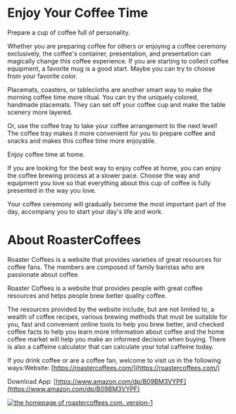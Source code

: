 # Enjoy Your Coffee Time

Prepare a cup of coffee full of personality.

Whether you are preparing coffee for others or enjoying a coffee ceremony exclusively, the coffee's container, presentation, and presentation can magically change this coffee experience. If you are starting to collect coffee equipment, a favorite mug is a good start. Maybe you can try to choose from your favorite color.

Placemats, coasters, or tablecloths are another smart way to make the morning coffee time more ritual. You can try the uniquely colored, handmade placemats. They can set off your coffee cup and make the table scenery more layered.

Or, use the coffee tray to take your coffee arrangement to the next level! The coffee tray makes it more convenient for you to prepare coffee and snacks and makes this coffee time more enjoyable.

Enjoy coffee time at home.

If you are looking for the best way to enjoy coffee at home, you can enjoy the coffee brewing process at a slower pace. Choose the way and equipment you love so that everything about this cup of coffee is fully presented in the way you love.

Your coffee ceremony will gradually become the most important part of the day, accompany you to start your day's life and work.



# About RoasterCoffees

Roaster Coffees is a website that provides varieties of great resources for coffee fans. The members are composed of family baristas who are passionate about coffee.

Roaster Coffees is a website that provides people with great coffee resources and helps people brew better quality coffee.

The resources provided by the website include, but are not limited to, a wealth of coffee recipes, various brewing methods that must be suitable for you, fast and convenient online tools to help you brew better, and checked coffee facts to help you learn more information about coffee and the home coffee market will help you make an informed decision when buying. There is also a caffeine calculator that can calculate your total caffeine today.

If you drink coffee or are a coffee fan, welcome to visit us in the following ways:Website: [https://roastercoffees.com/](https://roastercoffees.com/)

Download App: [https://www.amazon.com/dp/B09BM3VYPF](https://www.amazon.com/dp/B09BM3VYPF)

[![the homepage of roastercoffees.com. version-1](https://roastercoffees.com/wp-content/uploads/2021/08/roastercoffees.com-homepage-v1.png "roastercoffees.com-homepage-v1")](https://roastercoffees.com)

